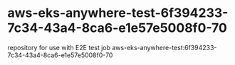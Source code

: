 # aws-eks-anywhere-test-6f394233-7c34-43a4-8ca6-e1e57e5008f0-70
repository for use with E2E test job aws-eks-anywhere-test:6f394233-7c34-43a4-8ca6-e1e57e5008f0-70

